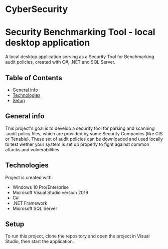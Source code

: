 # CyberSecurity
# Security Benchmarking Tool - local desktop application
A local desktop application serving as a Security Tool for Benchmarking audit policies, created with C#, .NET and SQL Server.

## Table of Contents
* [General info](#general-info)
* [Technologies](#technologies)
* [Setup](#setup)
## General info
This project's goal is to develop a security tool for parsing and scanning .audit policy files, which are provided by some Security Companies (like CIS or Tenable).
These set of audit policies can be downloaded and used locally to test wether your system is set up properly to fight against 
common attacks and vulnerabilities.
## Technologies
Project is created with:
* Windows 10 Pro/Enterprise
* Microsoft Visual Studio version 2019
* C#
* .NET Framework
* Microsoft SQL Server
## Setup
To run this project, clone the repository and open the project in Visual Studio, then start the application.
